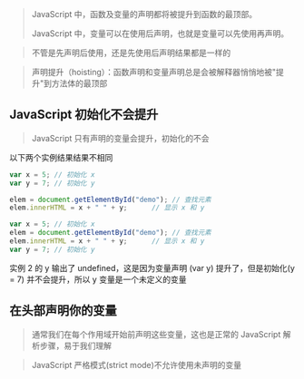 > JavaScript 中，函数及变量的声明都将被提升到函数的最顶部。
>
> JavaScript 中，变量可以在使用后声明，也就是变量可以先使用再声明。

> 不管是先声明后使用，还是先使用后声明结果都是一样的

> 声明提升（hoisting）：函数声明和变量声明总是会被解释器悄悄地被"提升"到方法体的最顶部

## JavaScript 初始化不会提升

> JavaScript 只有声明的变量会提升，初始化的不会

以下两个实例结果结果不相同

```js
var x = 5; // 初始化 x
var y = 7; // 初始化 y

elem = document.getElementById("demo"); // 查找元素
elem.innerHTML = x + " " + y;      // 显示 x 和 y
```

```js
var x = 5; // 初始化 x
elem = document.getElementById("demo"); // 查找元素
elem.innerHTML = x + " " + y;      // 显示 x 和 y
var y = 7; // 初始化 y
```

实例 2 的 y 输出了 undefined，这是因为变量声明 (var y) 提升了，但是初始化(y = 7) 并不会提升，所以 y 变量是一个未定义的变量

## 在头部声明你的变量

> 通常我们在每个作用域开始前声明这些变量，这也是正常的 JavaScript 解析步骤，易于我们理解

> JavaScript 严格模式(strict mode)不允许使用未声明的变量



 

 

